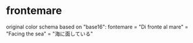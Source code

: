 # frontemare
original color schema based on "base16": fontemare = "Di fronte al mare" = "Facing the sea" = "海に面している"
